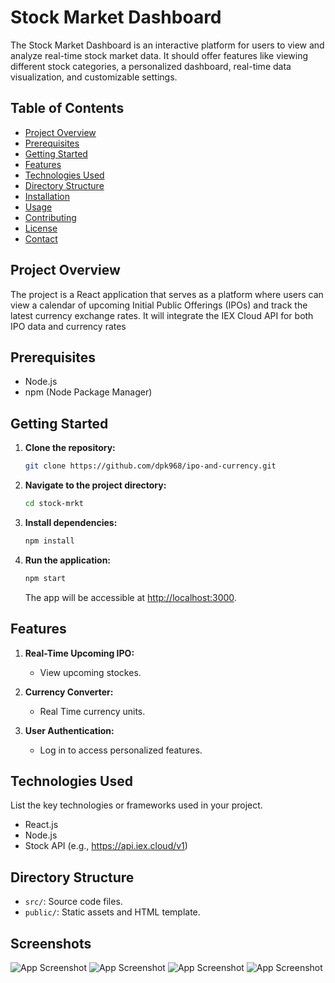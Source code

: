 # Stock Market Dashboard

The Stock Market Dashboard is an interactive platform for users to view and analyze real-time stock market data. It should offer features like viewing different stock categories, a personalized dashboard, real-time data visualization, and customizable settings.


## Table of Contents

- [Project Overview](#project-overview)
- [Prerequisites](#prerequisites)
- [Getting Started](#getting-started)
- [Features](#features)
- [Technologies Used](#technologies-used)
- [Directory Structure](#directory-structure)
- [Installation](#installation)
- [Usage](#usage)
- [Contributing](#contributing)
- [License](#license)
- [Contact](#contact)

## Project Overview

The project is a React application that serves as a platform where users can view a calendar of upcoming Initial Public Offerings (IPOs) and track the latest currency exchange rates. It will integrate the IEX Cloud API for both IPO data and currency rates


## Prerequisites

- Node.js
- npm (Node Package Manager)

## Getting Started

1. **Clone the repository:**

    ```bash
    git clone https://github.com/dpk968/ipo-and-currency.git
    ```

2. **Navigate to the project directory:**

    ```bash
    cd stock-mrkt
    ```

3. **Install dependencies:**

    ```bash
    npm install
    ```

4. **Run the application:**

    ```bash
    npm start
    ```

    The app will be accessible at [http://localhost:3000](http://localhost:3000).

## Features

1. **Real-Time Upcoming IPO:**
   - View upcoming stockes.

2. **Currency Converter:**
   - Real Time currency units.

3. **User Authentication:**
   - Log in to access personalized features.

## Technologies Used

List the key technologies or frameworks used in your project.
- React.js
- Node.js
- Stock API (e.g., https://api.iex.cloud/v1)

## Directory Structure

- `src/`: Source code files.
- `public/`: Static assets and HTML template.



## Screenshots

![App Screenshot](https://github.com/dpk968/ipo-and-currency/blob/master/stockMarketApp/screenshots/Screenshot_2024-01-07-03-07-21-47_109088c9951399c8c540b86cb831c394.jpg)
![App Screenshot](https://github.com/dpk968/ipo-and-currency/blob/master/stockMarketApp/screenshots/Screenshot_2024-01-07-12-41-17-18_109088c9951399c8c540b86cb831c394.jpg)
![App Screenshot](https://github.com/dpk968/ipo-and-currency/blob/master/stockMarketApp/screenshots/Screenshot_2024-01-07-13-19-10-21_109088c9951399c8c540b86cb831c394.jpg)
![App Screenshot](https://github.com/dpk968/ipo-and-currency/blob/master/stockMarketApp/screenshots/Screenshot_2024-01-07-13-19-13-43_109088c9951399c8c540b86cb831c394.jpg)

